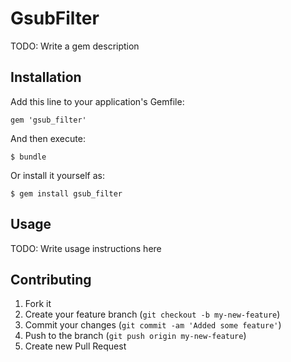 # GsubFilter

TODO: Write a gem description

## Installation

Add this line to your application's Gemfile:

    gem 'gsub_filter'

And then execute:

    $ bundle

Or install it yourself as:

    $ gem install gsub_filter

## Usage

TODO: Write usage instructions here

## Contributing

1. Fork it
2. Create your feature branch (`git checkout -b my-new-feature`)
3. Commit your changes (`git commit -am 'Added some feature'`)
4. Push to the branch (`git push origin my-new-feature`)
5. Create new Pull Request
